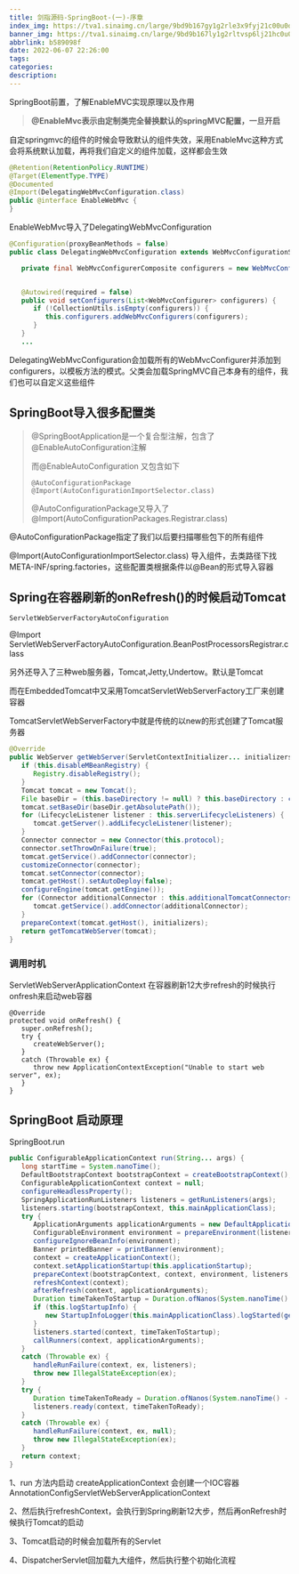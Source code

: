 ```yaml
---
title: 剑指源码-SpringBoot-(一)-序章
index_img: https://tva1.sinaimg.cn/large/9bd9b167gy1g2rle3x9fyj21c00u0qka.jpg
banner_img: https://tva1.sinaimg.cn/large/9bd9b167ly1g2rltvsp6lj21hc0u0nir.jpg
abbrlink: b589098f
date: 2022-06-07 22:26:00
tags:
categories:
description:
---
```


SpringBoot前置，了解EnableMVC实现原理以及作用

<!-- more -->

> **@EnableMvc表示由定制类完全替换默认的springMVC配置，一旦开启**

自定springmvc的组件的时候会导致默认的组件失效，采用EnableMvc这种方式会将系统默认加载，再将我们自定义的组件加载，这样都会生效

```java
@Retention(RetentionPolicy.RUNTIME)
@Target(ElementType.TYPE)
@Documented
@Import(DelegatingWebMvcConfiguration.class)
public @interface EnableWebMvc {
}
```

EnableWebMvc导入了DelegatingWebMvcConfiguration

```java
@Configuration(proxyBeanMethods = false)
public class DelegatingWebMvcConfiguration extends WebMvcConfigurationSupport {

   private final WebMvcConfigurerComposite configurers = new WebMvcConfigurerComposite();


   @Autowired(required = false)
   public void setConfigurers(List<WebMvcConfigurer> configurers) {
      if (!CollectionUtils.isEmpty(configurers)) {
         this.configurers.addWebMvcConfigurers(configurers);
      }
   }
   ...
```

DelegatingWebMvcConfiguration会加载所有的WebMvcConfigurer并添加到configurers，以模板方法的模式。父类会加载SpringMVC自己本身有的组件，我们也可以自定义这些组件

## SpringBoot导入很多配置类

> @SpringBootApplication是一个复合型注解，包含了@EnableAutoConfiguration注解
>
> 而@EnableAutoConfiguration 又包含如下
>
> ```
> @AutoConfigurationPackage
> @Import(AutoConfigurationImportSelector.class)
> ```
>
> @AutoConfigurationPackage又导入了@Import(AutoConfigurationPackages.Registrar.class)

@AutoConfigurationPackage指定了我们以后要扫描哪些包下的所有组件

@Import(AutoConfigurationImportSelector.class) 导入组件，去类路径下找META-INF/spring.factories，这些配置类根据条件以@Bean的形式导入容器

## Spring在容器刷新的onRefresh()的时候启动Tomcat

 `ServletWebServerFactoryAutoConfiguration`

@Import ServletWebServerFactoryAutoConfiguration.BeanPostProcessorsRegistrar.class

另外还导入了三种web服务器，Tomcat,Jetty,Undertow。默认是Tomcat

而在EmbeddedTomcat中又采用TomcatServletWebServerFactory工厂来创建容器

 TomcatServletWebServerFactory中就是传统的以new的形式创建了Tomcat服务器

```java
@Override
public WebServer getWebServer(ServletContextInitializer... initializers) {
   if (this.disableMBeanRegistry) {
      Registry.disableRegistry();
   }
   Tomcat tomcat = new Tomcat();
   File baseDir = (this.baseDirectory != null) ? this.baseDirectory : createTempDir("tomcat");
   tomcat.setBaseDir(baseDir.getAbsolutePath());
   for (LifecycleListener listener : this.serverLifecycleListeners) {
      tomcat.getServer().addLifecycleListener(listener);
   }
   Connector connector = new Connector(this.protocol);
   connector.setThrowOnFailure(true);
   tomcat.getService().addConnector(connector);
   customizeConnector(connector);
   tomcat.setConnector(connector);
   tomcat.getHost().setAutoDeploy(false);
   configureEngine(tomcat.getEngine());
   for (Connector additionalConnector : this.additionalTomcatConnectors) {
      tomcat.getService().addConnector(additionalConnector);
   }
   prepareContext(tomcat.getHost(), initializers);
   return getTomcatWebServer(tomcat);
}
```

### 调用时机

 ServletWebServerApplicationContext 在容器刷新12大步refresh的时候执行onfresh来启动web容器

```
@Override
protected void onRefresh() {
   super.onRefresh();
   try {
      createWebServer();
   }
   catch (Throwable ex) {
      throw new ApplicationContextException("Unable to start web server", ex);
   }
}
```

## SpringBoot 启动原理

 SpringBoot.run

```java
public ConfigurableApplicationContext run(String... args) {
   long startTime = System.nanoTime();
   DefaultBootstrapContext bootstrapContext = createBootstrapContext();
   ConfigurableApplicationContext context = null;
   configureHeadlessProperty();
   SpringApplicationRunListeners listeners = getRunListeners(args);
   listeners.starting(bootstrapContext, this.mainApplicationClass);
   try {
      ApplicationArguments applicationArguments = new DefaultApplicationArguments(args);
      ConfigurableEnvironment environment = prepareEnvironment(listeners, bootstrapContext, applicationArguments);
      configureIgnoreBeanInfo(environment);
      Banner printedBanner = printBanner(environment);
      context = createApplicationContext();
      context.setApplicationStartup(this.applicationStartup);
      prepareContext(bootstrapContext, context, environment, listeners, applicationArguments, printedBanner);
      refreshContext(context);
      afterRefresh(context, applicationArguments);
      Duration timeTakenToStartup = Duration.ofNanos(System.nanoTime() - startTime);
      if (this.logStartupInfo) {
         new StartupInfoLogger(this.mainApplicationClass).logStarted(getApplicationLog(), timeTakenToStartup);
      }
      listeners.started(context, timeTakenToStartup);
      callRunners(context, applicationArguments);
   }
   catch (Throwable ex) {
      handleRunFailure(context, ex, listeners);
      throw new IllegalStateException(ex);
   }
   try {
      Duration timeTakenToReady = Duration.ofNanos(System.nanoTime() - startTime);
      listeners.ready(context, timeTakenToReady);
   }
   catch (Throwable ex) {
      handleRunFailure(context, ex, null);
      throw new IllegalStateException(ex);
   }
   return context;
}
```

1、run 方法内启动 createApplicationContext 会创建一个IOC容器AnnotationConfigServletWebServerApplicationContext

2、然后执行refreshContext，会执行到Spring刷新12大步，然后再onRefresh时候执行Tomcat的启动

3、Tomcat启动的时候会加载所有的Servlet

4、DispatcherServlet回加载九大组件，然后执行整个初始化流程
